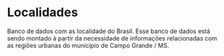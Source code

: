 # Localidades
Banco de dados com as localidade do Brasil. Esse banco de dados está sendo montado à partir da necessidade de informações relacionadas com as regiões urbanas do município de Campo Grande  / MS.
